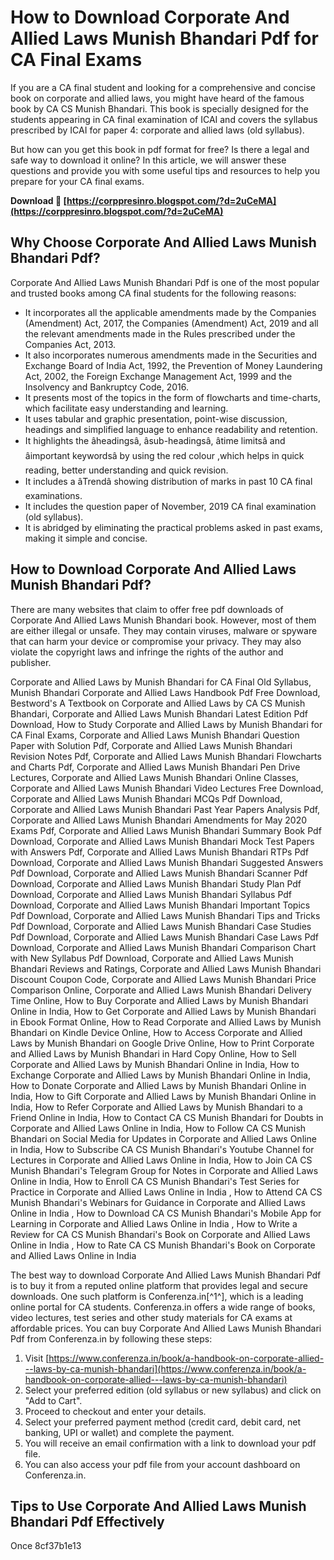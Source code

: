 
 
# How to Download Corporate And Allied Laws Munish Bhandari Pdf for CA Final Exams
 
If you are a CA final student and looking for a comprehensive and concise book on corporate and allied laws, you might have heard of the famous book by CA CS Munish Bhandari. This book is specially designed for the students appearing in CA final examination of ICAI and covers the syllabus prescribed by ICAI for paper 4: corporate and allied laws (old syllabus).
 
But how can you get this book in pdf format for free? Is there a legal and safe way to download it online? In this article, we will answer these questions and provide you with some useful tips and resources to help you prepare for your CA final exams.
 
**Download 🔗 [https://corppresinro.blogspot.com/?d=2uCeMA](https://corppresinro.blogspot.com/?d=2uCeMA)**


 
## Why Choose Corporate And Allied Laws Munish Bhandari Pdf?
 
Corporate And Allied Laws Munish Bhandari Pdf is one of the most popular and trusted books among CA final students for the following reasons:
 
- It incorporates all the applicable amendments made by the Companies (Amendment) Act, 2017, the Companies (Amendment) Act, 2019 and all the relevant amendments made in the Rules prescribed under the Companies Act, 2013.
- It also incorporates numerous amendments made in the Securities and Exchange Board of India Act, 1992, the Prevention of Money Laundering Act, 2002, the Foreign Exchange Management Act, 1999 and the Insolvency and Bankruptcy Code, 2016.
- It presents most of the topics in the form of flowcharts and time-charts, which facilitate easy understanding and learning.
- It uses tabular and graphic presentation, point-wise discussion, headings and simplified language to enhance readability and retention.
- It highlights the âheadingsâ, âsub-headingsâ, âtime limitsâ and âimportant keywordsâ by using the red colour ,which helps in quick reading, better understanding and quick revision.
- It includes a âTrendâ showing distribution of marks in past 10 CA final examinations.
- It includes the question paper of November, 2019 CA final examination (old syllabus).
- It is abridged by eliminating the practical problems asked in past exams, making it simple and concise.

## How to Download Corporate And Allied Laws Munish Bhandari Pdf?
 
There are many websites that claim to offer free pdf downloads of Corporate And Allied Laws Munish Bhandari book. However, most of them are either illegal or unsafe. They may contain viruses, malware or spyware that can harm your device or compromise your privacy. They may also violate the copyright laws and infringe the rights of the author and publisher.
 
Corporate and Allied Laws by Munish Bhandari for CA Final Old Syllabus,  Munish Bhandari Corporate and Allied Laws Handbook Pdf Free Download,  Bestword's A Textbook on Corporate and Allied Laws by CA CS Munish Bhandari,  Corporate and Allied Laws Munish Bhandari Latest Edition Pdf Download,  How to Study Corporate and Allied Laws by Munish Bhandari for CA Final Exams,  Corporate and Allied Laws Munish Bhandari Question Paper with Solution Pdf,  Corporate and Allied Laws Munish Bhandari Revision Notes Pdf,  Corporate and Allied Laws Munish Bhandari Flowcharts and Charts Pdf,  Corporate and Allied Laws Munish Bhandari Pen Drive Lectures,  Corporate and Allied Laws Munish Bhandari Online Classes,  Corporate and Allied Laws Munish Bhandari Video Lectures Free Download,  Corporate and Allied Laws Munish Bhandari MCQs Pdf Download,  Corporate and Allied Laws Munish Bhandari Past Year Papers Analysis Pdf,  Corporate and Allied Laws Munish Bhandari Amendments for May 2020 Exams Pdf,  Corporate and Allied Laws Munish Bhandari Summary Book Pdf Download,  Corporate and Allied Laws Munish Bhandari Mock Test Papers with Answers Pdf,  Corporate and Allied Laws Munish Bhandari RTPs Pdf Download,  Corporate and Allied Laws Munish Bhandari Suggested Answers Pdf Download,  Corporate and Allied Laws Munish Bhandari Scanner Pdf Download,  Corporate and Allied Laws Munish Bhandari Study Plan Pdf Download,  Corporate and Allied Laws Munish Bhandari Syllabus Pdf Download,  Corporate and Allied Laws Munish Bhandari Important Topics Pdf Download,  Corporate and Allied Laws Munish Bhandari Tips and Tricks Pdf Download,  Corporate and Allied Laws Munish Bhandari Case Studies Pdf Download,  Corporate and Allied Laws Munish Bhandari Case Laws Pdf Download,  Corporate and Allied Laws Munish Bhandari Comparison Chart with New Syllabus Pdf Download,  Corporate and Allied Laws Munish Bhandari Reviews and Ratings,  Corporate and Allied Laws Munish Bhandari Discount Coupon Code,  Corporate and Allied Laws Munish Bhandari Price Comparison Online,  Corporate and Allied Laws Munish Bhandari Delivery Time Online,  How to Buy Corporate and Allied Laws by Munish Bhandari Online in India,  How to Get Corporate and Allied Laws by Munish Bhandari in Ebook Format Online,  How to Read Corporate and Allied Laws by Munish Bhandari on Kindle Device Online,  How to Access Corporate and Allied Laws by Munish Bhandari on Google Drive Online,  How to Print Corporate and Allied Laws by Munish Bhandari in Hard Copy Online,  How to Sell Corporate and Allied Laws by Munish Bhandari Online in India,  How to Exchange Corporate and Allied Laws by Munish Bhandari Online in India,  How to Donate Corporate and Allied Laws by Munish Bhandari Online in India,  How to Gift Corporate and Allied Laws by Munish Bhandari Online in India,  How to Refer Corporate and Allied Laws by Munish Bhandari to a Friend Online in India,  How to Contact CA CS Munish Bhandari for Doubts in Corporate and Allied Laws Online in India,  How to Follow CA CS Munish Bhandari on Social Media for Updates in Corporate and Allied Laws Online in India,  How to Subscribe CA CS Munish Bhandari's Youtube Channel for Lectures in Corporate and Allied Laws Online in India,  How to Join CA CS Munish Bhandari's Telegram Group for Notes in Corporate and Allied Laws Online in India,  How to Enroll CA CS Munish Bhandari's Test Series for Practice in Corporate and Allied Laws Online in India ,  How to Attend CA CS Munish Bhandari's Webinars for Guidance in Corporate and Allied Laws Online in India ,  How to Download CA CS Munish Bhandari's Mobile App for Learning in Corporate and Allied Laws Online in India ,  How to Write a Review for CA CS Munish Bhandari's Book on Corporate and Allied Laws Online in India ,  How to Rate CA CS Munish Bhandari's Book on Corporate and Allied Laws Online in India
 
The best way to download Corporate And Allied Laws Munish Bhandari Pdf is to buy it from a reputed online platform that provides legal and secure downloads. One such platform is Conferenza.in[^1^], which is a leading online portal for CA students. Conferenza.in offers a wide range of books, video lectures, test series and other study materials for CA exams at affordable prices. You can buy Corporate And Allied Laws Munish Bhandari Pdf from Conferenza.in by following these steps:

1. Visit [https://www.conferenza.in/book/a-handbook-on-corporate-allied---laws-by-ca-munish-bhandari](https://www.conferenza.in/book/a-handbook-on-corporate-allied---laws-by-ca-munish-bhandari)
2. Select your preferred edition (old syllabus or new syllabus) and click on "Add to Cart".
3. Proceed to checkout and enter your details.
4. Select your preferred payment method (credit card, debit card, net banking, UPI or wallet) and complete the payment.
5. You will receive an email confirmation with a link to download your pdf file.
6. You can also access your pdf file from your account dashboard on Conferenza.in.

## Tips to Use Corporate And Allied Laws Munish Bhandari Pdf Effectively
 
Once
 8cf37b1e13
 
